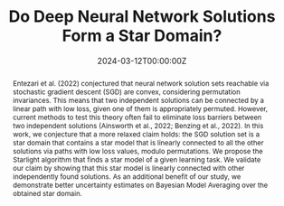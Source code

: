 ---
title: 'Do Deep Neural Network Solutions Form a Star Domain?'
authors:
- admin
- Alexander Rubinstein
- Ehsan Abbasnejad
- Seong Joon Oh
date: "2024-03-12T00:00:00Z"
doi: 

# Schedule page publish date (NOT publication's date).
publishDate: "2024-03-31T00:00:00Z"

# Publication type.
# Accepts a single type but formatted as a YAML list (for Hugo requirements).
# Enter a publication type from the CSL standard.
publication_types: 
  - article

# Publication name and optional abbreviated publication name.
publication: ''
publication_short: 

abstract: "Entezari et al. (2022) conjectured that neural network solution sets reachable via stochastic gradient descent (SGD) are convex, considering permutation invariances. This means that two independent solutions can be connected by a linear path with low loss, given one of them is appropriately permuted. However, current methods to test this theory often fail to eliminate loss barriers between two independent solutions (Ainsworth et al., 2022; Benzing et al., 2022). In this work, we conjecture that a more relaxed claim holds: the SGD solution set is a star domain that contains a star model that is linearly connected to all the other solutions via paths with low loss values, modulo permutations. We propose the Starlight algorithm that finds a star model of a given learning task. We validate our claim by showing that this star model is linearly connected with other independently found solutions. As an additional benefit of our study, we demonstrate better uncertainty estimates on Bayesian Model Averaging over the obtained star domain."

featured: false

url_pdf: 'https://arxiv.org/abs/2403.07968'
url_code: 'https://github.com/aktsonthalia/starlight'

# To use, add an image named `featured.jpg/png` to your page's folder. 
image:
  focal_point: ""
  preview_only: false

---